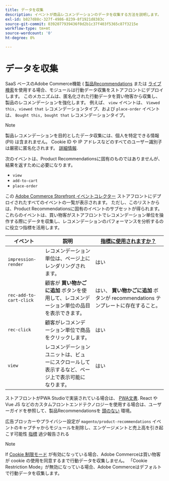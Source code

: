 ```yaml
---
title: データを収集
description: イベントが商品レコメンデーションのデータを収集する方法を説明します。
exl-id: b827d88c-327f-4986-8239-8f1921d8383c
source-git-commit: 0392077939436f0d2b1c37f403f5365c87f3215e
workflow-type: tm+mt
source-wordcount: '0'
ht-degree: 0%

---
```


# データを収集

SaaS ベースのAdobe Commerce機能 ( [製品Recommendations](install-configure.md) または [ライブ検索](https://experienceleague.adobe.com/docs/commerce-merchant-services/live-search/onboard/install.html)を使用する場合、モジュールは行動データ収集をストアフロントにデプロイします。 このメカニズムは、匿名化された行動データを買い物客から収集し、製品のレコメンデーションを強化します。 例えば、 `view` イベントは、 `Viewed this, viewed that` レコメンデーションタイプ、および `place-order` イベントは、 `Bought this, bought that` レコメンデーションタイプ。

>[!NOTE]
>
>製品レコメンデーションを目的としたデータ収集には、個人を特定できる情報 (PII) は含まれません。 Cookie ID や IP アドレスなどのすべてのユーザー識別子は厳密に匿名化されます。 [詳細情報](https://www.adobe.com/privacy/experience-cloud.html).

次のイベントは、Product Recommendationsに固有のものではありませんが、結果を返すために必要になります。

- `view`
- `add-to-cart`
- `place-order`

この [Adobe Commerce Storefront イベントコレクター](https://developer.adobe.com/commerce/services/shared-services/storefront-events/collector/#quick-start) ストアフロントにデプロイされたすべてのイベントの一覧が表示されます。 ただし、このリストからは、Product Recommendationsに固有のイベントのサブセットが得られます。 これらのイベントは、買い物客がストアフロントでレコメンデーション単位を操作する際にデータを収集し、レコメンデーションのパフォーマンスを分析するのに役立つ指標を活用します。

| イベント | 説明 | [指標に使用されますか？](workspace.md) |
| --- | --- | --- |
| `impression-render` | レコメンデーション単位は、ページ上にレンダリングされます。 | はい |
| `rec-add-to-cart-click` | 顧客が **買い物かごに追加** ボタンを使用して、レコメンデーション単位の品目を表示できます。 | はい、 **買い物かごに追加** ボタンが recommendations テンプレートに存在すること。 |
| `rec-click` | 顧客がレコメンデーション単位で商品をクリックします。 | はい |
| `view` | レコメンデーションユニットは、ビューにスクロールして表示するなど、ページ上で表示可能になります。 | はい |

ストアフロントがPWA Studioで実装されている場合は、 [PWA文書](https://developer.adobe.com/commerce/pwa-studio/integrations/product-recommendations/). React や Vue JS などのカスタムフロントエンドテクノロジーを使用する場合は、ユーザーガイドを参照して、製品Recommendationsを [頭のない](headless.md) 環境。

広告ブロッカーやプライバシー設定が `magento/product-recommendations` イベントのキャプチャからモジュールを削除し、エンゲージメントと売上高を引き起こす可能性 [指標](workspace.md) 過少報告される

>[!NOTE]
>
>If [Cookie 制限モード](https://experienceleague.adobe.com/docs/commerce-admin/start/compliance/privacy/compliance-cookie-law.html) が有効になっている場合、Adobe Commerceは買い物客が cookie の使用を同意するまで行動データを収集しません。 「Cookie Restriction Mode」が無効になっている場合、Adobe Commerceはデフォルトで行動データを収集します。
